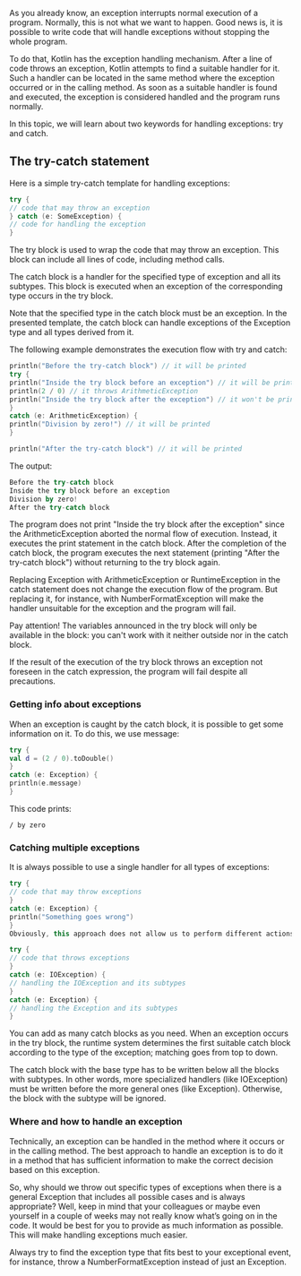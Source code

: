 As you already know, an exception interrupts normal execution of a program. Normally, this is not what we want to happen. Good news is, it is possible to write code that will handle exceptions without stopping the whole program.

To do that, Kotlin has the exception handling mechanism. After a line of code throws an exception, Kotlin attempts to find a suitable handler for it. Such a handler can be located in the same method where the exception occurred or in the calling method. As soon as a suitable handler is found and executed, the exception is considered handled and the program runs normally.

In this topic, we will learn about two keywords for handling exceptions: try and catch.

## The try-catch statement
Here is a simple try-catch template for handling exceptions:

```kotlin
try {
// code that may throw an exception
} catch (e: SomeException) {
// code for handling the exception
}
```
The try block is used to wrap the code that may throw an exception. This block can include all lines of code, including method calls.

The catch block is a handler for the specified type of exception and all its subtypes. This block is executed when an exception of the corresponding type occurs in the try block.

Note that the specified type in the catch block must be an exception.
In the presented template, the catch block can handle exceptions of the Exception type and all types derived from it.

The following example demonstrates the execution flow with try and catch:

```kotlin
println("Before the try-catch block") // it will be printed
try {
println("Inside the try block before an exception") // it will be printed
println(2 / 0) // it throws ArithmeticException
println("Inside the try block after the exception") // it won't be printed
}
catch (e: ArithmeticException) {
println("Division by zero!") // it will be printed
}

println("After the try-catch block") // it will be printed
```
The output:

```kotlin
Before the try-catch block
Inside the try block before an exception
Division by zero!
After the try-catch block
```
The program does not print "Inside the try block after the exception" since the ArithmeticException aborted the normal flow of execution. Instead, it executes the print statement in the catch block. After the completion of the catch block, the program executes the next statement (printing "After the try-catch block") without returning to the try block again.

Replacing Exception with ArithmeticException or RuntimeException in the catch statement does not change the execution flow of the program. But replacing it, for instance, with NumberFormatException will make the handler unsuitable for the exception and the program will fail.

Pay attention! The variables announced in the try block will only be available in the block: you can't work with it neither outside nor in the catch block.

If the result of the execution of the try block throws an exception not foreseen in the catch expression, the program will fail despite all precautions.
### Getting info about exceptions
When an exception is caught by the catch block, it is possible to get some information on it. To do this, we use message:

```kotlin
try {
val d = (2 / 0).toDouble()
}
catch (e: Exception) {
println(e.message)
}
```
This code prints:

`/ by zero`
### Catching multiple exceptions
It is always possible to use a single handler for all types of exceptions:

```kotlin
try {
// code that may throw exceptions
}
catch (e: Exception) {
println("Something goes wrong")
}
Obviously, this approach does not allow us to perform different actions depending on the type of exception that has occurred. Fortunately, Kotlin supports the use of several handlers inside the same try block:

try {
// code that throws exceptions
}
catch (e: IOException) {
// handling the IOException and its subtypes   
}
catch (e: Exception) {
// handling the Exception and its subtypes
}
```
You can add as many catch blocks as you need. When an exception occurs in the try block, the runtime system determines the first suitable catch block according to the type of the exception; matching goes from top to down.

The catch block with the base type has to be written below all the blocks with subtypes. In other words, more specialized handlers (like IOException) must be written before the more general ones (like Exception). Otherwise, the block with the subtype will be ignored.
### Where and how to handle an exception
Technically, an exception can be handled in the method where it occurs or in the calling method. The best approach to handle an exception is to do it in a method that has sufficient information to make the correct decision based on this exception.

So, why should we throw out specific types of exceptions when there is a general Exception that includes all possible cases and is always appropriate? Well, keep in mind that your colleagues or maybe even yourself in a couple of weeks may not really know what’s going on in the code. It would be best for you to provide as much information as possible. This will make handling exceptions much easier.

Always try to find the exception type that fits best to your exceptional event, for instance, throw a NumberFormatException instead of just an Exception.